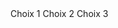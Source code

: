 <m-radio-group label="Titre du groupe de boutons radio">
    <m-radio value="button1" v-model="model">Choix 1</m-radio>
    <m-radio value="button2" v-model="model">Choix 2</m-radio>
    <m-radio value="button3" v-model="model">Choix 3</m-radio>
</m-radio-group>